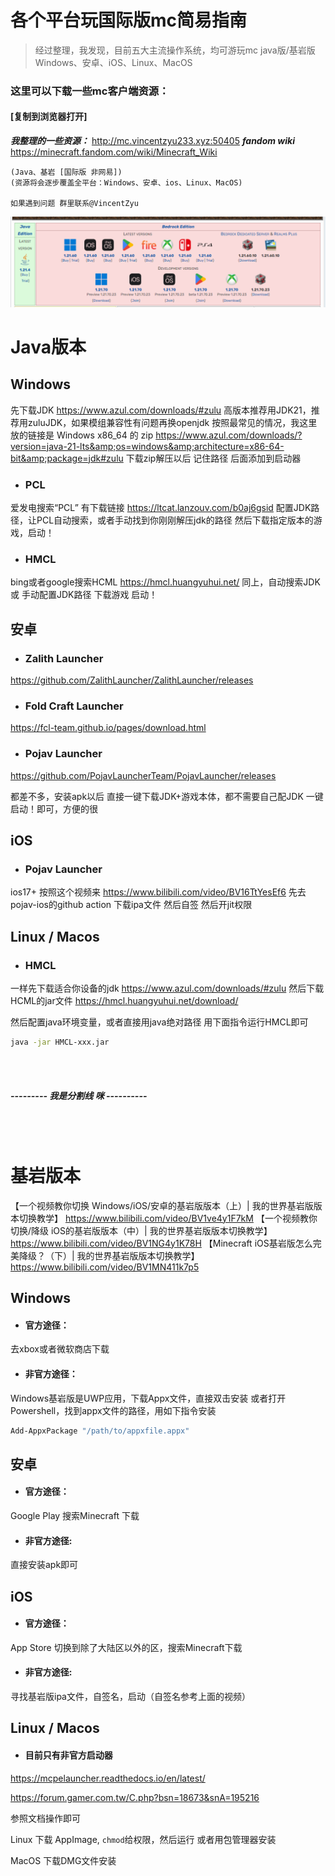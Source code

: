 # 各个平台玩国际版mc简易指南

> 经过整理，我发现，目前五大主流操作系统，均可游玩mc java版/基岩版
> Windows、安卓、iOS、Linux、MacOS

### 这里可以下载一些mc客户端资源：
#### [复制到浏览器打开]

***我整理的一些资源：***
http://mc.vincentzyu233.xyz:50405
***fandom wiki***
https://minecraft.fandom.com/wiki/Minecraft_Wiki

    (Java、基岩 [国际版 非网易])
    (资源将会逐步覆盖全平台：Windows、安卓、ios、Linux、MacOS)
    
    如果遇到问题 群里联系@VincentZyu

![mc_all_platform](mc_all_platform.png)


# Java版本
## Windows
先下载JDK
https://www.azul.com/downloads/#zulu
高版本推荐用JDK21，推荐用zuluJDK，如果模组兼容性有问题再换openjdk
按照最常见的情况，我这里放的链接是 Windows x86_64 的 zip
https://www.azul.com/downloads/?version=java-21-lts&amp;os=windows&amp;architecture=x86-64-bit&amp;package=jdk#zulu
下载zip解压以后 记住路径  后面添加到启动器

- ### PCL
爱发电搜索“PCL” 有下载链接
https://ltcat.lanzouv.com/b0aj6gsid
配置JDK路径，让PCL自动搜索，或者手动找到你刚刚解压jdk的路径
然后下载指定版本的游戏，启动！

- ### HMCL
bing或者google搜索HCML
https://hmcl.huangyuhui.net/
同上，自动搜索JDK 或 手动配置JDK路径
下载游戏 启动！

## 安卓
- ### Zalith Launcher
https://github.com/ZalithLauncher/ZalithLauncher/releases
- ### Fold Craft Launcher
https://fcl-team.github.io/pages/download.html
- ### Pojav Launcher
https://github.com/PojavLauncherTeam/PojavLauncher/releases

都差不多，安装apk以后 直接一键下载JDK+游戏本体，都不需要自己配JDK 一键启动！即可，方便的很

## iOS
- ### Pojav Launcher
ios17+ 按照这个视频来
https://www.bilibili.com/video/BV16TtYesEf6
先去pojav-ios的github action 下载ipa文件
然后自签
然后开jit权限

## Linux / Macos
- ### HMCL
一样先下载适合你设备的jdk
https://www.azul.com/downloads/#zulu
然后下载HCML的jar文件
https://hmcl.huangyuhui.net/download/

然后配置java环境变量，或者直接用java绝对路径
用下面指令运行HMCL即可
```bash
java -jar HMCL-xxx.jar 
```

<br>
<br>

##### --------- 我是分割线 咪 ----------

<br>
<br>

# 基岩版本
【一个视频教你切换 Windows/iOS/安卓的基岩版版本（上）| 我的世界基岩版版本切换教学】 
https://www.bilibili.com/video/BV1ve4y1F7kM
【一个视频教你切换/降级 iOS的基岩版版本（中）| 我的世界基岩版版本切换教学】 
https://www.bilibili.com/video/BV1NG4y1K78H
【Minecraft iOS基岩版怎么完美降级？（下）| 我的世界基岩版版本切换教学】 
https://www.bilibili.com/video/BV1MN411k7p5

## Windows

- #### 官方途径：
去xbox或者微软商店下载

- #### 非官方途径：
Windows基岩版是UWP应用，下载Appx文件，直接双击安装
或者打开Powershell，找到appx文件的路径，用如下指令安装
```bash
Add-AppxPackage "/path/to/appxfile.appx"
```

## 安卓
- #### 官方途径：
Google Play 搜索Minecraft 下载
- #### 非官方途径:
直接安装apk即可

## iOS
- #### 官方途径：
App Store 切换到除了大陆区以外的区，搜索Minecraft下载
- #### 非官方途径:
寻找基岩版ipa文件，自签名，启动（自签名参考上面的视频）

## Linux / Macos
- #### 目前只有非官方启动器

https://mcpelauncher.readthedocs.io/en/latest/

https://forum.gamer.com.tw/C.php?bsn=18673&snA=195216

参照文档操作即可

Linux 下载 AppImage, ```chmod```给权限，然后运行
或者用包管理器安装

MacOS 下载DMG文件安装



